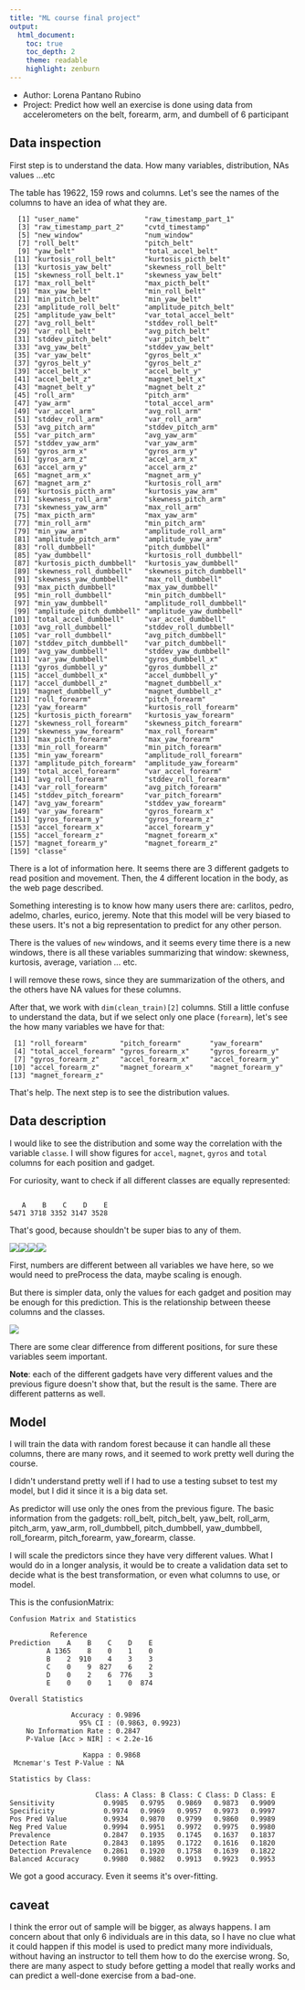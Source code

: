 ```yaml
---
title: "ML course final project"
output:
  html_document:
    toc: true
    toc_depth: 2
    theme: readable
    highlight: zenburn
---
```




* Author: Lorena Pantano Rubino
* Project: Predict how well an exercise is done using data from accelerometers on the belt, forearm, arm, and dumbell of 6 participant




## Data inspection

First step is to understand the data. How many variables, distribution, NAs values ...etc

The table has 19622, 159 rows and columns. Let's see the names of the columns
to have an idea of what they are.


```
  [1] "user_name"                "raw_timestamp_part_1"    
  [3] "raw_timestamp_part_2"     "cvtd_timestamp"          
  [5] "new_window"               "num_window"              
  [7] "roll_belt"                "pitch_belt"              
  [9] "yaw_belt"                 "total_accel_belt"        
 [11] "kurtosis_roll_belt"       "kurtosis_picth_belt"     
 [13] "kurtosis_yaw_belt"        "skewness_roll_belt"      
 [15] "skewness_roll_belt.1"     "skewness_yaw_belt"       
 [17] "max_roll_belt"            "max_picth_belt"          
 [19] "max_yaw_belt"             "min_roll_belt"           
 [21] "min_pitch_belt"           "min_yaw_belt"            
 [23] "amplitude_roll_belt"      "amplitude_pitch_belt"    
 [25] "amplitude_yaw_belt"       "var_total_accel_belt"    
 [27] "avg_roll_belt"            "stddev_roll_belt"        
 [29] "var_roll_belt"            "avg_pitch_belt"          
 [31] "stddev_pitch_belt"        "var_pitch_belt"          
 [33] "avg_yaw_belt"             "stddev_yaw_belt"         
 [35] "var_yaw_belt"             "gyros_belt_x"            
 [37] "gyros_belt_y"             "gyros_belt_z"            
 [39] "accel_belt_x"             "accel_belt_y"            
 [41] "accel_belt_z"             "magnet_belt_x"           
 [43] "magnet_belt_y"            "magnet_belt_z"           
 [45] "roll_arm"                 "pitch_arm"               
 [47] "yaw_arm"                  "total_accel_arm"         
 [49] "var_accel_arm"            "avg_roll_arm"            
 [51] "stddev_roll_arm"          "var_roll_arm"            
 [53] "avg_pitch_arm"            "stddev_pitch_arm"        
 [55] "var_pitch_arm"            "avg_yaw_arm"             
 [57] "stddev_yaw_arm"           "var_yaw_arm"             
 [59] "gyros_arm_x"              "gyros_arm_y"             
 [61] "gyros_arm_z"              "accel_arm_x"             
 [63] "accel_arm_y"              "accel_arm_z"             
 [65] "magnet_arm_x"             "magnet_arm_y"            
 [67] "magnet_arm_z"             "kurtosis_roll_arm"       
 [69] "kurtosis_picth_arm"       "kurtosis_yaw_arm"        
 [71] "skewness_roll_arm"        "skewness_pitch_arm"      
 [73] "skewness_yaw_arm"         "max_roll_arm"            
 [75] "max_picth_arm"            "max_yaw_arm"             
 [77] "min_roll_arm"             "min_pitch_arm"           
 [79] "min_yaw_arm"              "amplitude_roll_arm"      
 [81] "amplitude_pitch_arm"      "amplitude_yaw_arm"       
 [83] "roll_dumbbell"            "pitch_dumbbell"          
 [85] "yaw_dumbbell"             "kurtosis_roll_dumbbell"  
 [87] "kurtosis_picth_dumbbell"  "kurtosis_yaw_dumbbell"   
 [89] "skewness_roll_dumbbell"   "skewness_pitch_dumbbell" 
 [91] "skewness_yaw_dumbbell"    "max_roll_dumbbell"       
 [93] "max_picth_dumbbell"       "max_yaw_dumbbell"        
 [95] "min_roll_dumbbell"        "min_pitch_dumbbell"      
 [97] "min_yaw_dumbbell"         "amplitude_roll_dumbbell" 
 [99] "amplitude_pitch_dumbbell" "amplitude_yaw_dumbbell"  
[101] "total_accel_dumbbell"     "var_accel_dumbbell"      
[103] "avg_roll_dumbbell"        "stddev_roll_dumbbell"    
[105] "var_roll_dumbbell"        "avg_pitch_dumbbell"      
[107] "stddev_pitch_dumbbell"    "var_pitch_dumbbell"      
[109] "avg_yaw_dumbbell"         "stddev_yaw_dumbbell"     
[111] "var_yaw_dumbbell"         "gyros_dumbbell_x"        
[113] "gyros_dumbbell_y"         "gyros_dumbbell_z"        
[115] "accel_dumbbell_x"         "accel_dumbbell_y"        
[117] "accel_dumbbell_z"         "magnet_dumbbell_x"       
[119] "magnet_dumbbell_y"        "magnet_dumbbell_z"       
[121] "roll_forearm"             "pitch_forearm"           
[123] "yaw_forearm"              "kurtosis_roll_forearm"   
[125] "kurtosis_picth_forearm"   "kurtosis_yaw_forearm"    
[127] "skewness_roll_forearm"    "skewness_pitch_forearm"  
[129] "skewness_yaw_forearm"     "max_roll_forearm"        
[131] "max_picth_forearm"        "max_yaw_forearm"         
[133] "min_roll_forearm"         "min_pitch_forearm"       
[135] "min_yaw_forearm"          "amplitude_roll_forearm"  
[137] "amplitude_pitch_forearm"  "amplitude_yaw_forearm"   
[139] "total_accel_forearm"      "var_accel_forearm"       
[141] "avg_roll_forearm"         "stddev_roll_forearm"     
[143] "var_roll_forearm"         "avg_pitch_forearm"       
[145] "stddev_pitch_forearm"     "var_pitch_forearm"       
[147] "avg_yaw_forearm"          "stddev_yaw_forearm"      
[149] "var_yaw_forearm"          "gyros_forearm_x"         
[151] "gyros_forearm_y"          "gyros_forearm_z"         
[153] "accel_forearm_x"          "accel_forearm_y"         
[155] "accel_forearm_z"          "magnet_forearm_x"        
[157] "magnet_forearm_y"         "magnet_forearm_z"        
[159] "classe"                  
```

There is a lot of information here. It seems there are 3 different gadgets to
read position and movement. Then, the 4 different location in the body, as
the web page described.

Something interesting is to know how many users there are: carlitos, pedro, adelmo, charles, eurico, jeremy.
Note that this model will be very biased to these users. It's not a big 
representation to predict for any other person.

There is the values of `new` windows, and it seems every time there is 
a new windows, there is all these variables summarizing that window:
skewness, kurtosis, average, variation ... etc.

I will remove these rows, since they are summarization of the others, 
and the others have NA values for these columns.



After that, we work with `dim(clean_train)[2]` columns. Still a little confuse
to understand the data, but if we select only one place (`forearm`), let's
see the how many variables we have for that:


```
 [1] "roll_forearm"        "pitch_forearm"       "yaw_forearm"        
 [4] "total_accel_forearm" "gyros_forearm_x"     "gyros_forearm_y"    
 [7] "gyros_forearm_z"     "accel_forearm_x"     "accel_forearm_y"    
[10] "accel_forearm_z"     "magnet_forearm_x"    "magnet_forearm_y"   
[13] "magnet_forearm_z"   
```

That's help. The next step is to see the distribution values.

## Data description

I would like to see the distribution and some way the correlation with the
variable `classe`. I will show figures for `accel`, `magnet`, `gyros` and `total`
columns for each position and gadget.

For curiosity, want to check if all different classes are equally represented:


```

   A    B    C    D    E 
5471 3718 3352 3147 3528 
```

That's good, because shouldn't be super bias to any of them.

![](figure/unnamed-chunk-1-1.png)![](figure/unnamed-chunk-1-2.png)![](figure/unnamed-chunk-1-3.png)![](figure/unnamed-chunk-1-4.png)


First, numbers are different between all variables we have here, so we would need
to preProcess the data, maybe scaling is enough.

But there is simpler data, only the values for each gadget and position may be
enough for this prediction. This is the relationship between theese columns
and the classes.

![](figure/simple-values-1.png)

There are some clear difference from different positions, for sure
these variables seem important.


**Note**: each of the different gadgets have very different values
and the previous figure doesn't show that, but the result is the same.
There are different patterns as well.

## Model

I will train the data with random forest because it can handle all 
these columns, there are many rows, and it seemed to work pretty 
well during the course.

I didn't understand pretty well if I had to use a testing subset
to test my model, but I did it since it is a big data set.

As predictor will use only the ones from the previous figure. The basic
information from the gadgets: roll_belt, pitch_belt, yaw_belt, roll_arm, pitch_arm, yaw_arm, roll_dumbbell, pitch_dumbbell, yaw_dumbbell, roll_forearm, pitch_forearm, yaw_forearm, classe.

I will scale the predictors since they have very different values.
What I would do in a longer analysis, it would be to create a validation data set to decide
what is the best transformation, or even what columns to use, or model.

This is the confusionMatrix:


```
Confusion Matrix and Statistics

          Reference
Prediction    A    B    C    D    E
         A 1365    8    0    1    0
         B    2  910    4    3    3
         C    0    9  827    6    2
         D    0    2    6  776    3
         E    0    0    1    0  874

Overall Statistics
                                          
               Accuracy : 0.9896          
                 95% CI : (0.9863, 0.9923)
    No Information Rate : 0.2847          
    P-Value [Acc > NIR] : < 2.2e-16       
                                          
                  Kappa : 0.9868          
 Mcnemar's Test P-Value : NA              

Statistics by Class:

                     Class: A Class: B Class: C Class: D Class: E
Sensitivity            0.9985   0.9795   0.9869   0.9873   0.9909
Specificity            0.9974   0.9969   0.9957   0.9973   0.9997
Pos Pred Value         0.9934   0.9870   0.9799   0.9860   0.9989
Neg Pred Value         0.9994   0.9951   0.9972   0.9975   0.9980
Prevalence             0.2847   0.1935   0.1745   0.1637   0.1837
Detection Rate         0.2843   0.1895   0.1722   0.1616   0.1820
Detection Prevalence   0.2861   0.1920   0.1758   0.1639   0.1822
Balanced Accuracy      0.9980   0.9882   0.9913   0.9923   0.9953
```

We got a good accuracy. Even it seems it's over-fitting.


## caveat

I think the error out of sample will be bigger, as always happens. I am concern about
 that only 6 individuals are in this data, so I have no clue what it could happen if this
model is used to predict many more individuals, without having an instructor
to tell them how to do the exercise wrong. So, there are many aspect to study before
getting a model that really works and can predict a well-done exercise from a
bad-one.




